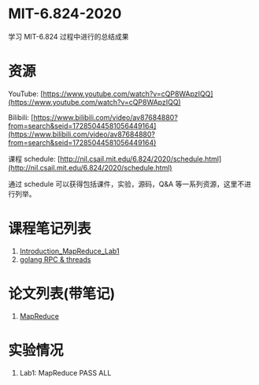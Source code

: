 # MIT-6.824-2020
学习 MIT-6.824 过程中进行的总结成果

# 资源
YouTube: [https://www.youtube.com/watch?v=cQP8WApzIQQ](https://www.youtube.com/watch?v=cQP8WApzIQQ)

Bilibili: [https://www.bilibili.com/video/av87684880?from=search&seid=17285044581056449164](https://www.bilibili.com/video/av87684880?from=search&seid=17285044581056449164)

课程 schedule: [http://nil.csail.mit.edu/6.824/2020/schedule.html](http://nil.csail.mit.edu/6.824/2020/schedule.html)

通过 schedule 可以获得包括课件，实验，源码，Q&A 等一系列资源，这里不进行列举。

# 课程笔记列表

1. [Introduction_MapReduce_Lab1](https://github.com/nercoeus/MIT-6.824-2020-Distributed-Systems/blob/master/StudyNotes/%E7%AC%AC%E4%B8%80%E8%8A%82:Introduction_MapReduce_Lab1.md)
2. [golang RPC & threads](https://github.com/nercoeus/MIT-6.824-2020-Distributed-Systems/blob/master/StudyNotes/%E7%AC%AC%E4%BA%8C%E8%8A%82:RPC%26threads.md)

# 论文列表(带笔记)

1. [MapReduce](https://github.com/nercoeus/MIT-6.824-2020-Distributed-Systems/blob/master/Documents/mapreduce.pdf)


# 实验情况

1. Lab1: MapReduce PASS ALL